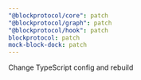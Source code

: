 ```yaml
---
"@blockprotocol/core": patch
"@blockprotocol/graph": patch
"@blockprotocol/hook": patch
blockprotocol: patch
mock-block-dock: patch
---
```


Change TypeScript config and rebuild
